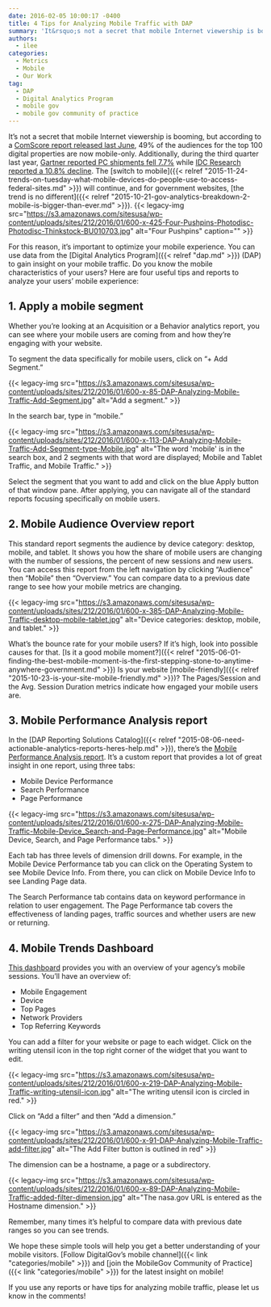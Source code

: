 ```yaml
---
date: 2016-02-05 10:00:17 -0400
title: 4 Tips for Analyzing Mobile Traffic with DAP
summary: 'It&rsquo;s not a secret that mobile Internet viewership is booming, but according to a ComScore report released last June, 49% of the audiences for the top 100 digital properties are now mobile-only. Additionally, during the third quarter last year, Gartner reported PC shipments fell 7.7% while IDC Research reported a 10.8% decline. The switch to'
authors:
  - ilee
categories:
  - Metrics
  - Mobile
  - Our Work
tag:
  - DAP
  - Digital Analytics Program
  - mobile gov
  - mobile gov community of practice
---
```


It’s not a secret that mobile Internet viewership is booming, but according to a [ComScore report released last June](http://www.comscore.com/Insights/Presentations-and-Whitepapers/2015/The-Global-Mobile-Report), 49% of the audiences for the top 100 digital properties are now mobile-only. Additionally, during the third quarter last year, [Gartner reported PC shipments fell 7.7%](http://www.gartner.com/newsroom/id/3146617) while [IDC Research reported a 10.8% decline](http://www.idc.com/getdoc.jsp?containerId=prUS25955515). The [switch to mobile]({{< relref "2015-11-24-trends-on-tuesday-what-mobile-devices-do-people-use-to-access-federal-sites.md" >}}) will continue, and for government websites, [the trend is no different]({{< relref "2015-10-21-gov-analytics-breakdown-2-mobile-is-bigger-than-ever.md" >}}). {{< legacy-img src="https://s3.amazonaws.com/sitesusa/wp-content/uploads/sites/212/2016/01/600-x-425-Four-Pushpins-Photodisc-Photodisc-Thinkstock-BU010703.jpg" alt="Four Pushpins" caption="" >}} 

For this reason, it’s important to optimize your mobile experience. You can use data from the [Digital Analytics Program]({{< relref "dap.md" >}}) (DAP) to gain insight on your mobile traffic. Do you know the mobile characteristics of your users? Here are four useful tips and reports to analyze your users’ mobile experience:

## 1. Apply a mobile segment

Whether you’re looking at an Acquisition or a Behavior analytics report, you can see where your mobile users are coming from and how they’re engaging with your website.

To segment the data specifically for mobile users, click on &#8220;+ Add Segment.&#8221;

{{< legacy-img src="https://s3.amazonaws.com/sitesusa/wp-content/uploads/sites/212/2016/01/600-x-85-DAP-Analyzing-Mobile-Traffic-Add-Segment.jpg" alt="Add a segment." >}}

In the search bar, type in “mobile.”

{{< legacy-img src="https://s3.amazonaws.com/sitesusa/wp-content/uploads/sites/212/2016/01/600-x-113-DAP-Analyzing-Mobile-Traffic-Add-Segment-type-Mobile.jpg" alt="The word 'mobile' is in the search box, and 2 segments with that word are displayed; Mobile and Tablet Traffic, and Mobile Traffic." >}}

Select the segment that you want to add and click on the blue Apply button of that window pane. After applying, you can navigate all of the standard reports focusing specifically on mobile users.

## 2. Mobile Audience Overview report

This standard report segments the audience by device category: desktop, mobile, and tablet. It shows you how the share of mobile users are changing with the number of sessions, the percent of new sessions and new users. You can access this report from the left navigation by clicking &#8220;Audience&#8221; then &#8220;Mobile&#8221; then &#8220;Overview.&#8221; You can compare data to a previous date range to see how your mobile metrics are changing.

{{< legacy-img src="https://s3.amazonaws.com/sitesusa/wp-content/uploads/sites/212/2016/01/600-x-385-DAP-Analyzing-Mobile-Traffic-desktop-mobile-tablet.jpg" alt="Device categories: desktop, mobile, and tablet." >}}

What’s the bounce rate for your mobile users? If it’s high, look into possible causes for that. [Is it a good mobile moment?]({{< relref "2015-06-01-finding-the-best-mobile-moment-is-the-first-stepping-stone-to-anytime-anywhere-government.md" >}}) Is your website [mobile-friendly]({{< relref "2015-10-23-is-your-site-mobile-friendly.md" >}})? The Pages/Session and the Avg. Session Duration metrics indicate how engaged your mobile users are.

## 3. Mobile Performance Analysis report

In the [DAP Reporting Solutions Catalog]({{< relref "2015-08-06-need-actionable-analytics-reports-heres-help.md" >}}), there’s the [Mobile Performance Analysis report](https://www.google.com/analytics/web/importing?utm_source=&utm_medium=&utm_term=&utm_content=&utm_campaign=#importing/a47271808w78480411p81147915/%3F_.objectId%3DuD1DEMTQRwOEV24Bigf4cQ%26_.selectedProfile%3D/). It’s a custom report that provides a lot of great insight in one report, using three tabs:

  * Mobile Device Performance
  * Search Performance
  * Page Performance

{{< legacy-img src="https://s3.amazonaws.com/sitesusa/wp-content/uploads/sites/212/2016/01/600-x-275-DAP-Analyzing-Mobile-Traffic-Mobile-Device_Search-and-Page-Performance.jpg" alt="Mobile Device, Search, and Page Performance tabs." >}}

Each tab has three levels of dimension drill downs. For example, in the Mobile Device Performance tab you can click on the Operating System to see Mobile Device Info. From there, you can click on Mobile Device Info to see Landing Page data.

The Search Performance tab contains data on keyword performance in relation to user engagement. The Page Performance tab covers the effectiveness of landing pages, traffic sources and whether users are new or returning.

## 4. Mobile Trends Dashboard

[This dashboard](https://www.google.com/analytics/web/importing?utm_source=&utm_medium=&utm_term=&utm_content=&utm_campaign=#importing/a47271808w78480411p81147915/%3F_.objectId%3DCR5mxPUlS8S5jpUk1x1gTg%26_.selectedProfile%3D/) provides you with an overview of your agency’s mobile sessions. You’ll have an overview of:

  * Mobile Engagement
  * Device
  * Top Pages
  * Network Providers
  * Top Referring Keywords

You can add a filter for your website or page to each widget. Click on the writing utensil icon in the top right corner of the widget that you want to edit.

{{< legacy-img src="https://s3.amazonaws.com/sitesusa/wp-content/uploads/sites/212/2016/01/600-x-219-DAP-Analyzing-Mobile-Traffic-writing-utensil-icon.jpg" alt="The writing utensil icon is circled in red." >}}

Click on “Add a filter” and then “Add a dimension.”

{{< legacy-img src="https://s3.amazonaws.com/sitesusa/wp-content/uploads/sites/212/2016/01/600-x-91-DAP-Analyzing-Mobile-Traffic-add-filter.jpg" alt="The Add Filter button is outlined in red" >}}

The dimension can be a hostname, a page or a subdirectory.

{{< legacy-img src="https://s3.amazonaws.com/sitesusa/wp-content/uploads/sites/212/2016/01/600-x-89-DAP-Analyzing-Mobile-Traffic-added-filter-dimension.jpg" alt="The nasa.gov URL is entered as the Hostname dimension." >}}

Remember, many times it’s helpful to compare data with previous date ranges so you can see trends.

We hope these simple tools will help you get a better understanding of your mobile visitors. [Follow DigitalGov’s mobile channel]({{< link "categories/mobile" >}}) and [join the MobileGov Community of Practice]({{< link "categories/mobile" >}}) for the latest insight on mobile!

If you use any reports or have tips for analyzing mobile traffic, please let us know in the comments!